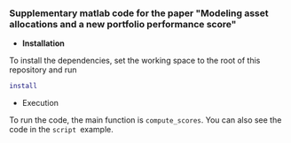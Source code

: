 ### Supplementary matlab code for the paper "Modeling asset allocations and a new portfolio performance score"

- **Installation**

To install the dependencies, set the working space to the root of this repository and run 

```matlab
install
```

- Execution

To run the code, the main function is `compute_scores`. You can also see the code in the `script `example.

